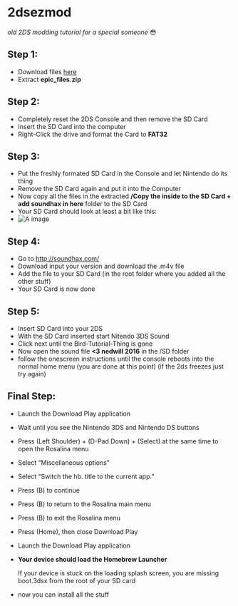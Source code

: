 # 2dsezmod
*old 2DS modding tutorial for a special someone* 😳

## Step 1:

- Download files [here](https://github.com/redrededredred/2dsezmod/releases/download/final/epic_files.zip)
- Extract **epic_files.zip**
 

## Step 2:

- Completely reset the 2DS Console and then remove the SD Card
- Insert the SD Card into the computer
- Right-Click the drive and format the Card to **FAT32**

## Step 3:

- Put the freshly formated SD Card in the Console and let Nintendo do its thing
- Remove the SD Card again and put it into the Computer
- Now copy all the files in the extracted **/Copy the inside to the SD Card + add soundhax in here** folder to the SD Card
- Your SD Card should look at least a bit like this:
- ![A image](https://3ds.hacks.guide/images/screenshots/finalizing-root-layout.png)

## Step 4:

- Go to http://soundhax.com/
- Download input your version and download the .m4v file
- Add the file to your SD Card (in the root folder where you added all the other stuff)
- Your SD Card is now done

## Step 5:

- Insert SD Card into your 2DS 
- With the SD Card inserted start Nitendo 3DS Sound
- Click next until the Bird-Tutorial-Thing is gone
- Now open the sound file **<3 nedwill 2016** in the /SD folder
- follow the onescreen instructions until the console reboots into the normal home menu (you are done at this point) (if the 2ds freezes just try again)

## Final Step:
- Launch the Download Play application
- Wait until you see the Nintendo 3DS and Nintendo DS buttons
- Press (Left Shoulder) + (D-Pad Down) + (Select) at the same time to open the Rosalina menu
- Select “Miscellaneous options”
- Select “Switch the hb. title to the current app.”
- Press (B) to continue
- Press (B) to return to the Rosalina main menu
- Press (B) to exit the Rosalina menu
- Press (Home), then close Download Play
- Launch the Download Play application
- **Your device should load the Homebrew Launcher**

    If your device is stuck on the loading splash screen, you are missing boot.3dsx from the root of your SD card


- now you can install all the stuff

